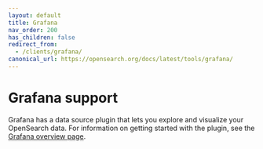 ```yaml
---
layout: default
title: Grafana
nav_order: 200
has_children: false
redirect_from:
  - /clients/grafana/
canonical_url: https://opensearch.org/docs/latest/tools/grafana/
---
```


# Grafana support

Grafana has a data source plugin that lets you explore and visualize your OpenSearch data. For information on getting started with the plugin, see the [Grafana overview page](https://grafana.com/grafana/plugins/grafana-opensearch-datasource/).
